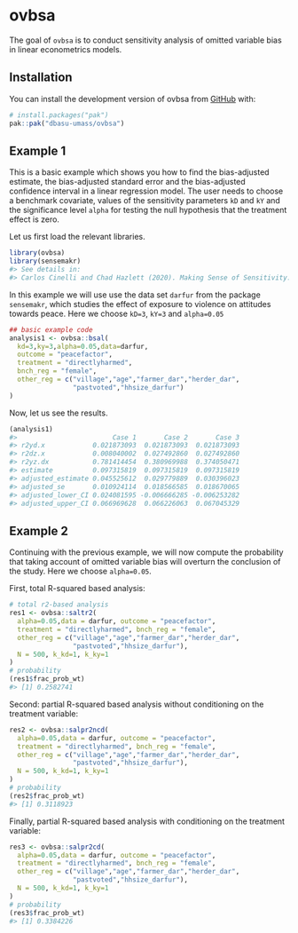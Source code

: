 
<!-- README.md is generated from README.Rmd. Please edit that file -->

# ovbsa

<!-- badges: start -->
<!-- badges: end -->

The goal of `ovbsa` is to conduct sensitivity analysis of omitted
variable bias in linear econometrics models.

## Installation

You can install the development version of ovbsa from
[GitHub](https://github.com/) with:

``` r
# install.packages("pak")
pak::pak("dbasu-umass/ovbsa")
```

## Example 1

This is a basic example which shows you how to find the bias-adjusted
estimate, the bias-adjusted standard error and the bias-adjusted
confidence interval in a linear regression model. The user needs to
choose a benchmark covariate, values of the sensitivity parameters `kD`
and `kY` and the significance level `alpha` for testing the null
hypothesis that the treatment effect is zero.

Let us first load the relevant libraries.

``` r
library(ovbsa)
library(sensemakr)
#> See details in:
#> Carlos Cinelli and Chad Hazlett (2020). Making Sense of Sensitivity: Extending Omitted Variable Bias. Journal of the Royal Statistical Society, Series B (Statistical Methodology).
```

In this example we will use use the data set `darfur` from the package
`sensemakr`, which studies the effect of exposure to violence on
attitudes towards peace. Here we choose `kD=3`, `kY=3` and `alpha=0.05`

``` r
## basic example code
analysis1 <- ovbsa::bsal(
  kd=3,ky=3,alpha=0.05,data=darfur,
  outcome = "peacefactor",
  treatment = "directlyharmed",
  bnch_reg = "female",
  other_reg = c("village","age","farmer_dar","herder_dar",
                "pastvoted","hhsize_darfur")
)
```

Now, let us see the results.

``` r
(analysis1)
#>                        Case 1       Case 2       Case 3
#> r2yd.x            0.021873093  0.021873093  0.021873093
#> r2dz.x            0.008040002  0.027492860  0.027492860
#> r2yz.dx           0.781414454  0.380969988  0.374050471
#> estimate          0.097315819  0.097315819  0.097315819
#> adjusted_estimate 0.045525612  0.029779889  0.030396023
#> adjusted_se       0.010924114  0.018566585  0.018670065
#> adjusted_lower_CI 0.024081595 -0.006666285 -0.006253282
#> adjusted_upper_CI 0.066969628  0.066226063  0.067045329
```

## Example 2

Continuing with the previous example, we will now compute the
probability that taking account of omitted variable bias will overturn
the conclusion of the study. Here we choose `alpha=0.05`.

First, total R-squared based analysis:

``` r
# total r2-based analysis
res1 <- ovbsa::saltr2(
  alpha=0.05,data = darfur, outcome = "peacefactor",
  treatment = "directlyharmed", bnch_reg = "female",
  other_reg = c("village","age","farmer_dar","herder_dar",
                "pastvoted","hhsize_darfur"),
  N = 500, k_kd=1, k_ky=1
)
# probability
(res1$frac_prob_wt)
#> [1] 0.2582741
```

Second: partial R-squared based analysis without conditioning on the
treatment variable:

``` r
res2 <- ovbsa::salpr2ncd(
  alpha=0.05,data = darfur, outcome = "peacefactor",
  treatment = "directlyharmed", bnch_reg = "female",
  other_reg = c("village","age","farmer_dar","herder_dar",
                "pastvoted","hhsize_darfur"),
  N = 500, k_kd=1, k_ky=1
)
# probability
(res2$frac_prob_wt)
#> [1] 0.3118923
```

Finally, partial R-squared based analysis with conditioning on the
treatment variable:

``` r
res3 <- ovbsa::salpr2cd(
  alpha=0.05,data = darfur, outcome = "peacefactor",
  treatment = "directlyharmed", bnch_reg = "female",
  other_reg = c("village","age","farmer_dar","herder_dar",
                "pastvoted","hhsize_darfur"),
  N = 500, k_kd=1, k_ky=1
)
# probability
(res3$frac_prob_wt)
#> [1] 0.3384226
```
